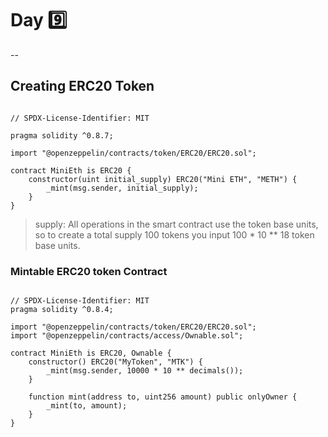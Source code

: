 # Day 9️⃣
--
## Creating ERC20 Token 

```solidity 

// SPDX-License-Identifier: MIT

pragma solidity ^0.8.7;

import "@openzeppelin/contracts/token/ERC20/ERC20.sol";

contract MiniEth is ERC20 {
    constructor(uint initial_supply) ERC20("Mini ETH", "METH") {
        _mint(msg.sender, initial_supply);
    }
}

```

> supply: All operations in the smart contract use the token base units, so to create a total supply 100 tokens you input 100 * 10 ** 18 token base units.

### Mintable ERC20 token Contract

```solidity 

// SPDX-License-Identifier: MIT
pragma solidity ^0.8.4;

import "@openzeppelin/contracts/token/ERC20/ERC20.sol";
import "@openzeppelin/contracts/access/Ownable.sol";

contract MiniEth is ERC20, Ownable {
    constructor() ERC20("MyToken", "MTK") {
        _mint(msg.sender, 10000 * 10 ** decimals());
    }

    function mint(address to, uint256 amount) public onlyOwner {
        _mint(to, amount);
    }
}
```
